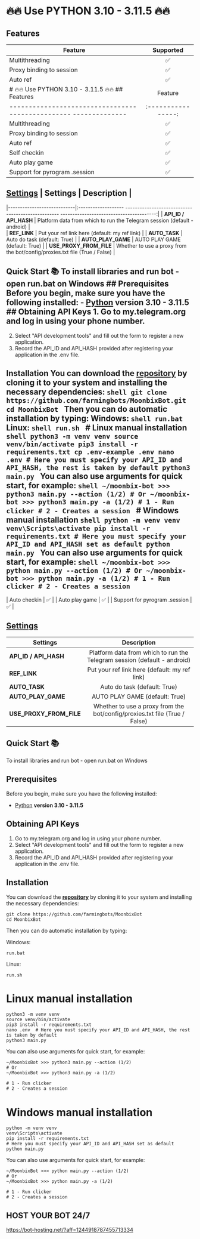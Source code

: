 
# 🔥🔥 Use PYTHON 3.10 - 3.11.5 🔥🔥

## Features  
| Feature                                                     | Supported  |
|---------------------------------------------------------------|:----------------:|
| Multithreading                                                |        ✅        |
| Proxy binding to session                                      |        ✅        |
| Auto ref                                                      |        ✅        |
# 🔥🔥 Use PYTHON 3.10 - 3.11.5 🔥🔥 ## Features | Feature | Supported |
|------------------------------------------------- --------------|:----------------:|
| Multithreading |        ✅ |
| Proxy binding to session |        ✅ |
| Auto ref |        ✅ |
| Self checkin |        ✅ |
| Auto play game |        ✅ |
| Support for pyrogram .session |        ✅ |


## [Settings](https://github.com/farmingbots/MoonbixBotblob/main/.env-example) | Settings | Description |
|----------------------------|:------------------- -------------------------------------------------- ----------------------------------------:|
| **API_ID / API_HASH** | Platform data from which to run the Telegram session (default - android) |       
| **REF_LINK** | Put your ref link here (default: my ref link) |
| **AUTO_TASK** | Auto do task (default: True) |
| **AUTO_PLAY_GAME** | AUTO PLAY GAME (default: True) |
| **USE_PROXY_FROM_FILE** | Whether to use a proxy from the bot/config/proxies.txt file (True / False) |


## Quick Start 📚 To install libraries and run bot - open run.bat on Windows ## Prerequisites Before you begin, make sure you have the following installed: - [Python](https://www.python.org/downloads/ ) **version 3.10 - 3.11.5** ## Obtaining API Keys 1. Go to my.telegram.org and log in using your phone number.
2. Select "API development tools" and fill out the form to register a new application.
3. Record the API_ID and API_HASH provided after registering your application in the .env file.

## Installation You can download the [**repository**](https://github.com/farmingbots/MoonbixBot/) by cloning it to your system and installing the necessary dependencies: ```shell git clone https://github.com/farmingbots/MoonbixBot.git cd MoonbixBot ``` Then you can do automatic installation by typing: Windows: ```shell run.bat ``` Linux: ```shell run.sh ``` # Linux manual installation ```shell python3 -m venv venv source venv/bin/activate pip3 install -r requirements.txt cp .env-example .env nano .env # Here you must specify your API_ID and API_HASH, the rest is taken by default python3 main.py ``` You can also use arguments for quick start, for example: ```shell ~/moonbix-bot >>> python3 main.py --action (1/2) # Or ~/moonbix-bot >>> python3 main.py -a (1/2) # 1 - Run clicker # 2 - Creates a session ``` # Windows manual installation ```shell python -m venv venv venv\Scripts\activate pip install -r requirements.txt # Here you must specify your API_ID and API_HASH set as default python main.py ``` You can also use arguments for quick start, for example: ```shell ~/moonbix-bot >>> python main.py --action (1/2) # Or ~/moonbix- bot >>> python main.py -a (1/2) # 1 - Run clicker # 2 - Creates a session ``` ### 
| Auto checkin                                                  |        ✅        |
| Auto play game                                                |        ✅        |
| Support for pyrogram .session                                 |        ✅        |


## [Settings](https://github.com/vanhbakaa/moonbix-bot/blob/main/.env-example)
| Settings | Description |
|----------------------------|:-------------------------------------------------------------------------------------------------------------:|
| **API_ID / API_HASH**      | Platform data from which to run the Telegram session (default - android)                                      |       
| **REF_LINK**               | Put your ref link here (default: my ref link)                                                                 |
| **AUTO_TASK**              | Auto do task (default: True)                                                                                  |
| **AUTO_PLAY_GAME**         | AUTO PLAY GAME (default: True)                                                                                |
| **USE_PROXY_FROM_FILE**    | Whether to use a proxy from the bot/config/proxies.txt file (True / False)                                    |


## Quick Start 📚

To install libraries and run bot - open run.bat on Windows

## Prerequisites
Before you begin, make sure you have the following installed:
- [Python](https://www.python.org/downloads/) **version 3.10 - 3.11.5**

## Obtaining API Keys
1. Go to my.telegram.org and log in using your phone number.
2. Select "API development tools" and fill out the form to register a new application.
3. Record the API_ID and API_HASH provided after registering your application in the .env file.

## Installation
You can download the [**repository**](https://github.com/farmingbots/MoonbixBot) by cloning it to your system and installing the necessary dependencies:
```shell
git clone https://github.com/farmingbots/MoonbixBot
cd MoonbixBot
```

Then you can do automatic installation by typing:

Windows:
```shell
run.bat
```

Linux:
```shell
run.sh
```

# Linux manual installation
```shell
python3 -m venv venv
source venv/bin/activate
pip3 install -r requirements.txt
nano .env  # Here you must specify your API_ID and API_HASH, the rest is taken by default
python3 main.py
```

You can also use arguments for quick start, for example:
```shell
~/MoonbixBot >>> python3 main.py --action (1/2)
# Or
~/MoonbixBot >>> python3 main.py -a (1/2)

# 1 - Run clicker
# 2 - Creates a session
```

# Windows manual installation
```shell
python -m venv venv
venv\Scripts\activate
pip install -r requirements.txt
# Here you must specify your API_ID and API_HASH set as default 
python main.py
```

You can also use arguments for quick start, for example:
```shell
~/MoonbixBot >>> python main.py --action (1/2)
# Or
~/MoonbixBot >>> python main.py -a (1/2)

# 1 - Run clicker
# 2 - Creates a session
```
## HOST YOUR BOT 24/7

https://bot-hosting.net/?aff=1244918787455713334